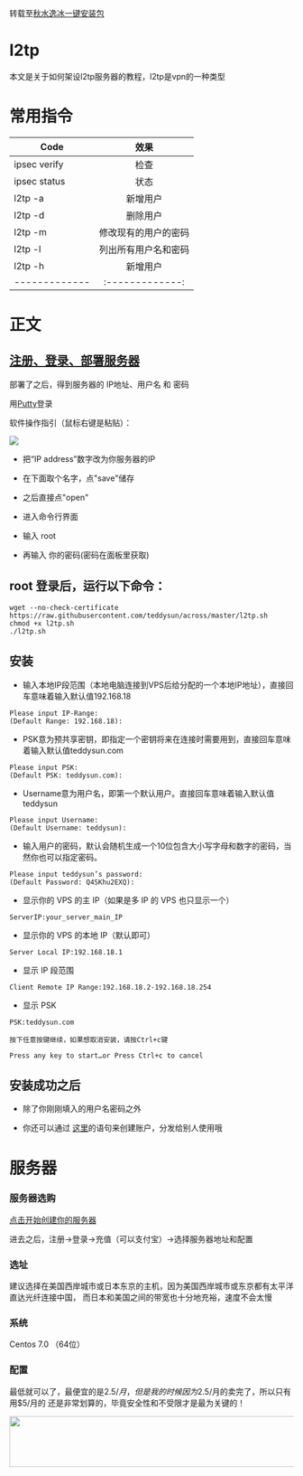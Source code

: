 
转载至[秋水逸冰一键安装包](https://teddysun.com/448.html)
# l2tp

本文是关于如何架设l2tp服务器的教程，l2tp是vpn的一种类型


# 常用指令 

| Code|效果|
| -------------|:-------------:| 
| ipsec verify|检查|
| ipsec status|状态|  
| l2tp -a| 新增用户|  
| l2tp -d| 删除用户|   
| l2tp -m| 修改现有的用户的密码|  
| l2tp -l| 列出所有用户名和密码|   
| l2tp -h| 新增用户|  
| -------------|:-------------:| 
# 正文

## [注册、登录、部署服务器](http://l2tp.site/#服务器)

 
 部署了之后，得到服务器的 IP地址、用户名 和 密码

用[Putty](http://sw.bos.baidu.com/sw-search-sp/software/473c4b8568792/PuTTY_0.67.0.0.exe)登录

软件操作指引（鼠标右键是粘贴）：

![](http://images0.cnblogs.com/blog2015/328925/201505/151357073769183.png)

- 把“IP address”数字改为你服务器的IP

- 在下面取个名字，点"save"储存

- 之后直接点"open"

- 进入命令行界面

- 输入 root

- 再输入 你的密码(密码在面板里获取) 


## root 登录后，运行以下命令：
```
wget --no-check-certificate https://raw.githubusercontent.com/teddysun/across/master/l2tp.sh
chmod +x l2tp.sh
./l2tp.sh
```

## 安装

- 输入本地IP段范围（本地电脑连接到VPS后给分配的一个本地IP地址），直接回车意味着输入默认值192.168.18
```
Please input IP-Range:
(Default Range: 192.168.18):
```

- PSK意为预共享密钥，即指定一个密钥将来在连接时需要用到，直接回车意味着输入默认值teddysun.com
```
Please input PSK:
(Default PSK: teddysun.com):
```

- Username意为用户名，即第一个默认用户。直接回车意味着输入默认值teddysun
```
Please input Username:
(Default Username: teddysun):
```


- 输入用户的密码，默认会随机生成一个10位包含大小写字母和数字的密码，当然你也可以指定密码。
```
Please input teddysun’s password:
(Default Password: Q4SKhu2EXQ):
```

- 显示你的 VPS 的主 IP（如果是多 IP 的 VPS 也只显示一个）
```
ServerIP:your_server_main_IP
```

- 显示你的 VPS 的本地 IP（默认即可）
```
Server Local IP:192.168.18.1
```

- 显示 IP 段范围
```
Client Remote IP Range:192.168.18.2-192.168.18.254
```

- 显示 PSK
```
PSK:teddysun.com
```

```
按下任意按键继续，如果想取消安装，请按Ctrl+c键

Press any key to start…or Press Ctrl+c to cancel
```

## 安装成功之后

- 除了你刚刚填入的用户名密码之外

- 你还可以通过 [这里](http://l2tp.site/#常用指令)的语句来创建账户，分发给别人使用哦

# 服务器

### 服务器选购

[点击开始创建你的服务器](https://www.vultr.com/?ref=7233306)

进去之后，注册->登录->充值（可以支付宝）->选择服务器地址和配置

### 选址
建议选择在美国西岸城市或日本东京的主机，因为美国西岸城市或东京都有太平洋直达光纤连接中国，
而日本和美国之间的带宽也十分地充裕，速度不会太慢

### 系统  
Centos 7.0 （64位）

### 配置

最低就可以了，最便宜的是$2.5/月，但是我的时候因为$2.5/月的卖完了，所以只有用$5/月的
还是非常划算的，毕竟安全性和不受限才是最为关键的！


<a href="https://www.vultr.com/?ref=7233306"><img src="https://www.vultr.com/media/banner_1.png" width="728" height="90"></a>


